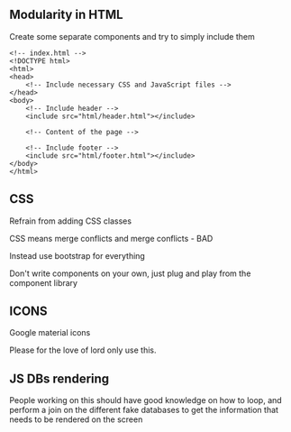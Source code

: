 
## Modularity in HTML
Create some separate components and try to simply include them
```
<!-- index.html -->
<!DOCTYPE html>
<html>
<head>
    <!-- Include necessary CSS and JavaScript files -->
</head>
<body>
    <!-- Include header -->
    <include src="html/header.html"></include>
    
    <!-- Content of the page -->
    
    <!-- Include footer -->
    <include src="html/footer.html"></include>
</body>
</html>
```


## CSS
Refrain from adding CSS classes

CSS means merge conflicts and merge conflicts - BAD

Instead use bootstrap for everything

Don't write components on your own, just plug and play from the component library

## ICONS
Google material icons

Please for the love of lord only use this.

## JS DBs rendering
People working on this should have good knowledge on how to loop, and perform a join on the different fake databases to get the information that needs to be rendered on the screen
